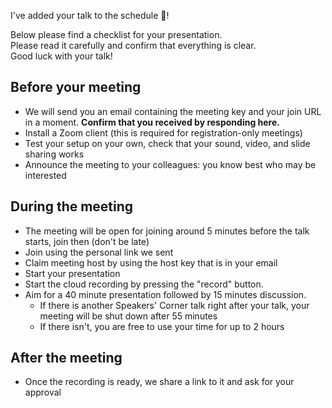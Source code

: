 I've added your talk to the schedule :tada:!

Below please find a checklist for your presentation.  
Please read it carefully and confirm that everything is clear.  
Good luck with your talk!

## Before your meeting

- We will send you an email containing the meeting key and your join URL in a moment.
  **Confirm that you received by responding here.**
- Install a Zoom client (this is required for registration-only meetings)
- Test your setup on your own, check that your sound, video, and slide sharing works
- Announce the meeting to your colleagues: you know best who may be interested

## During the meeting

- The meeting will be open for joining around 5 minutes before the talk starts, join then (don't be late)
- Join using the personal link we sent
- Claim meeting host by using the host key that is in your email
- Start your presentation
- Start the cloud recording by pressing the "record" button.
- Aim for a 40 minute presentation followed by 15 minutes discussion.
    - If there is another Speakers' Corner talk right after your talk, your
      meeting will be shut down after 55 minutes
    - If there isn't, you are free to use your time for up to 2 hours

## After the meeting

- Once the recording is ready, we share a link to it and ask for your approval